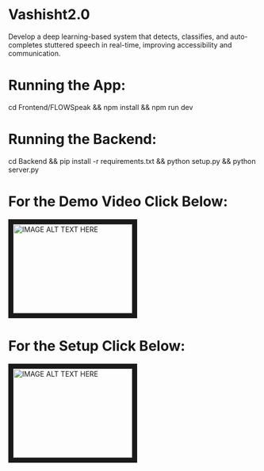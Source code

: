 # Vashisht2.0
Develop a deep learning-based system that detects, classifies, and auto-completes stuttered speech in real-time, improving accessibility and communication.

# Running the App:
cd Frontend/FLOWSpeak && npm install && npm run dev

# Running the Backend:
cd Backend && pip install -r requirements.txt && python setup.py && python server.py

# For the Demo Video Click Below:
<a href="http://www.youtube.com/watch?feature=player_embedded&v=LUXPLMexKSI
" target="_blank"><img src="http://img.youtube.com/vi/LUXPLMexKSI/0.jpg" 
alt="IMAGE ALT TEXT HERE" width="240" height="180" border="10" /></a>

# For the Setup Click Below:
<a href="http://www.youtube.com/watch?feature=player_embedded&v=mrcyOX2VKk4
" target="_blank"><img src="http://img.youtube.com/vi/mrcyOX2VKk4/0.jpg" 
alt="IMAGE ALT TEXT HERE" width="240" height="180" border="10" /></a>
